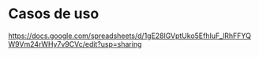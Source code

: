 # Casos de uso

https://docs.google.com/spreadsheets/d/1gE28lGVptUko5EfhIuF_lRhFFYQW9Vm24rWHy7v9CVc/edit?usp=sharing
